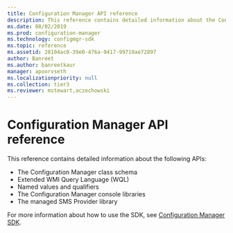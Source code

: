 ```yaml
---
title: Configuration Manager API reference
description: This reference contains detailed information about the Configuration Manager class schema, the Extended WMI Query Language (WQL), Named values and qualifiers, the Configuration Manager console libraries, and the managed SMS Provider library.
ms.date: 08/02/2019
ms.prod: configuration-manager
ms.technology: configmgr-sdk
ms.topic: reference
ms.assetid: 28104ac0-39e0-476a-9417-99719ae72897
author: Banreet
ms.author: banreetkaur
manager: apoorvseth
ms.localizationpriority: null
ms.collection: tier3
ms.reviewer: mstewart,aczechowski
---
```


# Configuration Manager API reference

This reference contains detailed information about the following APIs:

- The Configuration Manager class schema
- Extended WMI Query Language (WQL)
- Named values and qualifiers
- The Configuration Manager console libraries
- The managed SMS Provider library

For more information about how to use the SDK, see [Configuration Manager SDK](../core/misc/system-center-configuration-manager-sdk.md).
